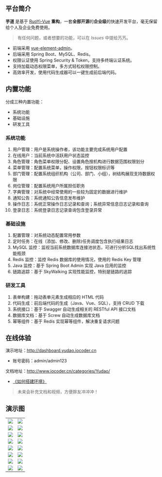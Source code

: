 ## 平台简介

**芋道** 是基于 [RuoYi-Vue](https://gitee.com/y_project/RuoYi-Vue) **重构**，一套**全部开源**的**企业级**的快速开发平台，毫无保留给个人及企业免费使用。

> 有任何问题，或者想要的功能，可以在 _Issues_ 中提给艿艿。

* 前端采用 [vue-element-admin](https://github.com/PanJiaChen/vue-element-admin)。
* 后端采用 Spring Boot、MySQL、Redis。
* 权限认证使用 Spring Security & Token，支持多终端认证系统。
* 支持加载动态权限菜单，多方式轻松权限控制。
* 高效率开发，使用代码生成器可以一键生成前后端代码。

## 内置功能

分成三种内置功能：
* 系统功能
* 基础设施
* 研发工具

### 系统功能

1. 用户管理：用户是系统操作者，该功能主要完成系统用户配置
1. 在线用户：当前系统中活跃用户状态监控
1. 角色管理：角色菜单权限分配、设置角色按机构进行数据范围权限划分
1. 菜单管理：配置系统菜单，操作权限，按钮权限标识等
1. 部门管理：配置系统组织机构（公司、部门、小组），树结构展现支持数据权限
1. 岗位管理：配置系统用户所属担任职务
1. 字典管理：对系统中经常使用的一些较为固定的数据进行维护
1. 通知公告：系统通知公告信息发布维护
1. 操作日志：系统正常操作日志记录和查询；系统异常信息日志记录和查询
1. 登录日志：系统登录日志记录查询包含登录异常

### 基础设施

1. 配置管理：对系统动态配置常用参数
1. 定时任务：在线（添加、修改、删除)任务调度包含执行结果日志
1. MySQL 监控：监视当前系统数据库连接池状态，可进行分析SQL找出系统性能瓶颈
1. Redis 监控：监控 Redis 数据库的使用情况，使用的 Redis Key 管理
1. Java 监控：基于 Spring Boot Admin 实现 Java 应用的监控
1. 链路追踪：基于 SkyWalking 实现性能监控，特别是链路的追踪

### 研发工具

1. 表单构建：拖动表单元素生成相应的 HTML 代码
1. 代码生成：前后端代码的生成（Java、Vue、SQL），支持 CRUD 下载
1. 系统接口：基于 Swagger 自动生成相关的 RESTful API 接口文档
1. 数据库文档：基于 Screw 自动生成数据库文档
1. 幂等组件：基于 Redis 实现幂等组件，解决重复请求问题

## 在线体验

演示地址：<http://dashboard.yudao.iocoder.cn>
* 账号密码：admin/admin123  

文档地址：<http://www.iocoder.cn/categories/Yudao/>
* [《如何搭建环境》](http://www.iocoder.cn/categories/Yudao/?yudao)

> 未来会补充文档和视频，方便胖友冲冲冲！

## 演示图

<table>
    <tr>
        <td><img src="https://oscimg.oschina.net/oscnet/cd1f90be5f2684f4560c9519c0f2a232ee8.jpg"/></td>
        <td><img src="https://oscimg.oschina.net/oscnet/1cbcf0e6f257c7d3a063c0e3f2ff989e4b3.jpg"/></td>
    </tr>
    <tr>
        <td><img src="https://oscimg.oschina.net/oscnet/up-8074972883b5ba0622e13246738ebba237a.png"/></td>
        <td><img src="https://oscimg.oschina.net/oscnet/up-9f88719cdfca9af2e58b352a20e23d43b12.png"/></td>
    </tr>
    <tr>
        <td><img src="https://oscimg.oschina.net/oscnet/up-39bf2584ec3a529b0d5a3b70d15c9b37646.png"/></td>
        <td><img src="https://oscimg.oschina.net/oscnet/up-936ec82d1f4872e1bc980927654b6007307.png"/></td>
    </tr>
	<tr>
        <td><img src="https://oscimg.oschina.net/oscnet/up-b2d62ceb95d2dd9b3fbe157bb70d26001e9.png"/></td>
        <td><img src="https://oscimg.oschina.net/oscnet/up-d67451d308b7a79ad6819723396f7c3d77a.png"/></td>
    </tr>	 
    <tr>
        <td><img src="https://oscimg.oschina.net/oscnet/5e8c387724954459291aafd5eb52b456f53.jpg"/></td>
        <td><img src="https://oscimg.oschina.net/oscnet/644e78da53c2e92a95dfda4f76e6d117c4b.jpg"/></td>
    </tr>
	<tr>
        <td><img src="https://oscimg.oschina.net/oscnet/up-8370a0d02977eebf6dbf854c8450293c937.png"/></td>
        <td><img src="https://oscimg.oschina.net/oscnet/up-49003ed83f60f633e7153609a53a2b644f7.png"/></td>
    </tr>
	<tr>
        <td><img src="https://oscimg.oschina.net/oscnet/up-d4fe726319ece268d4746602c39cffc0621.png"/></td>
        <td><img src="https://oscimg.oschina.net/oscnet/up-c195234bbcd30be6927f037a6755e6ab69c.png"/></td>
    </tr>
    <tr>
        <td><img src="https://oscimg.oschina.net/oscnet/b6115bc8c31de52951982e509930b20684a.jpg"/></td>
        <td><img src="https://oscimg.oschina.net/oscnet/up-6d73c2140ce694e3de4c05035fdc1868d4c.png"/></td>
    </tr>
</table>


